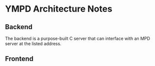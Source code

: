 # YMPD Architecture Notes

## Backend

The backend is a purpose-built C server that can interface with an MPD server at the listed address.

## Frontend